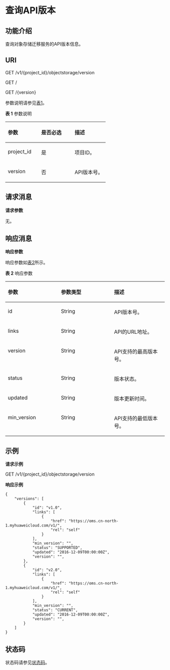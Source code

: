 # 查询API版本<a name="oms_api_0013"></a>

## 功能介绍<a name="section21679321"></a>

查询对象存储迁移服务的API版本信息。

## URI<a name="section60896162"></a>

GET /v1/\{project\_id\}/objectstorage/version

GET /

GET /\{version\}

参数说明请参见[表1](#table48602288)。

**表 1**  参数说明

<a name="table48602288"></a>
<table><thead align="left"><tr id="row53442317"><th class="cellrowborder" valign="top" width="33.33333333333333%" id="mcps1.2.4.1.1"><p id="p33860402"><a name="p33860402"></a><a name="p33860402"></a>参数</p>
</th>
<th class="cellrowborder" valign="top" width="33.33333333333333%" id="mcps1.2.4.1.2"><p id="p58338056"><a name="p58338056"></a><a name="p58338056"></a>是否必选</p>
</th>
<th class="cellrowborder" valign="top" width="33.33333333333333%" id="mcps1.2.4.1.3"><p id="p27762102"><a name="p27762102"></a><a name="p27762102"></a>描述</p>
</th>
</tr>
</thead>
<tbody><tr id="row34137829"><td class="cellrowborder" valign="top" width="33.33333333333333%" headers="mcps1.2.4.1.1 "><p id="p13700797"><a name="p13700797"></a><a name="p13700797"></a>project_id</p>
</td>
<td class="cellrowborder" valign="top" width="33.33333333333333%" headers="mcps1.2.4.1.2 "><p id="p14131123114107"><a name="p14131123114107"></a><a name="p14131123114107"></a>是</p>
</td>
<td class="cellrowborder" valign="top" width="33.33333333333333%" headers="mcps1.2.4.1.3 "><p id="p109055560105"><a name="p109055560105"></a><a name="p109055560105"></a>项目ID。</p>
</td>
</tr>
<tr id="row1965181018116"><td class="cellrowborder" valign="top" width="33.33333333333333%" headers="mcps1.2.4.1.1 "><p id="p176541020112"><a name="p176541020112"></a><a name="p176541020112"></a>version</p>
</td>
<td class="cellrowborder" valign="top" width="33.33333333333333%" headers="mcps1.2.4.1.2 "><p id="p15661110121111"><a name="p15661110121111"></a><a name="p15661110121111"></a>否</p>
</td>
<td class="cellrowborder" valign="top" width="33.33333333333333%" headers="mcps1.2.4.1.3 "><p id="p0661910141113"><a name="p0661910141113"></a><a name="p0661910141113"></a>API版本号。</p>
</td>
</tr>
</tbody>
</table>

## 请求消息<a name="section34343508"></a>

**请求参数**

无。

## 响应消息<a name="section40656116"></a>

**响应参数**

响应参数如[表2](#table9555503)所示。

**表 2**  响应参数

<a name="table9555503"></a>
<table><thead align="left"><tr id="row55898385"><th class="cellrowborder" valign="top" width="33.33333333333333%" id="mcps1.2.4.1.1"><p id="p31475357"><a name="p31475357"></a><a name="p31475357"></a>参数</p>
</th>
<th class="cellrowborder" valign="top" width="33.33333333333333%" id="mcps1.2.4.1.2"><p id="p66476022"><a name="p66476022"></a><a name="p66476022"></a>参数类型</p>
</th>
<th class="cellrowborder" valign="top" width="33.33333333333333%" id="mcps1.2.4.1.3"><p id="p8676909"><a name="p8676909"></a><a name="p8676909"></a>描述</p>
</th>
</tr>
</thead>
<tbody><tr id="row31741019"><td class="cellrowborder" valign="top" width="33.33333333333333%" headers="mcps1.2.4.1.1 "><p id="p20885750"><a name="p20885750"></a><a name="p20885750"></a>id</p>
</td>
<td class="cellrowborder" valign="top" width="33.33333333333333%" headers="mcps1.2.4.1.2 "><p id="p14024165"><a name="p14024165"></a><a name="p14024165"></a>String</p>
</td>
<td class="cellrowborder" valign="top" width="33.33333333333333%" headers="mcps1.2.4.1.3 "><p id="p6296289"><a name="p6296289"></a><a name="p6296289"></a>API版本号。</p>
</td>
</tr>
<tr id="row56666602"><td class="cellrowborder" valign="top" width="33.33333333333333%" headers="mcps1.2.4.1.1 "><p id="p26592044"><a name="p26592044"></a><a name="p26592044"></a>links</p>
</td>
<td class="cellrowborder" valign="top" width="33.33333333333333%" headers="mcps1.2.4.1.2 "><p id="p6471942"><a name="p6471942"></a><a name="p6471942"></a>String</p>
</td>
<td class="cellrowborder" valign="top" width="33.33333333333333%" headers="mcps1.2.4.1.3 "><p id="p49614245"><a name="p49614245"></a><a name="p49614245"></a>API的URL地址。</p>
</td>
</tr>
<tr id="row43875021"><td class="cellrowborder" valign="top" width="33.33333333333333%" headers="mcps1.2.4.1.1 "><p id="p64215808"><a name="p64215808"></a><a name="p64215808"></a>version</p>
</td>
<td class="cellrowborder" valign="top" width="33.33333333333333%" headers="mcps1.2.4.1.2 "><p id="p34097968"><a name="p34097968"></a><a name="p34097968"></a>String</p>
</td>
<td class="cellrowborder" valign="top" width="33.33333333333333%" headers="mcps1.2.4.1.3 "><p id="p42925989"><a name="p42925989"></a><a name="p42925989"></a>API支持的最高版本号。</p>
</td>
</tr>
<tr id="row50789581"><td class="cellrowborder" valign="top" width="33.33333333333333%" headers="mcps1.2.4.1.1 "><p id="p20315403"><a name="p20315403"></a><a name="p20315403"></a>status</p>
</td>
<td class="cellrowborder" valign="top" width="33.33333333333333%" headers="mcps1.2.4.1.2 "><p id="p34934986"><a name="p34934986"></a><a name="p34934986"></a>String</p>
</td>
<td class="cellrowborder" valign="top" width="33.33333333333333%" headers="mcps1.2.4.1.3 "><p id="p31678442"><a name="p31678442"></a><a name="p31678442"></a>版本状态。</p>
</td>
</tr>
<tr id="row16670523"><td class="cellrowborder" valign="top" width="33.33333333333333%" headers="mcps1.2.4.1.1 "><p id="p8135151"><a name="p8135151"></a><a name="p8135151"></a>updated</p>
</td>
<td class="cellrowborder" valign="top" width="33.33333333333333%" headers="mcps1.2.4.1.2 "><p id="p54967495"><a name="p54967495"></a><a name="p54967495"></a>String</p>
</td>
<td class="cellrowborder" valign="top" width="33.33333333333333%" headers="mcps1.2.4.1.3 "><p id="p65812741"><a name="p65812741"></a><a name="p65812741"></a>版本更新时间。</p>
</td>
</tr>
<tr id="row94291718693"><td class="cellrowborder" valign="top" width="33.33333333333333%" headers="mcps1.2.4.1.1 "><p id="p05198251690"><a name="p05198251690"></a><a name="p05198251690"></a>min_version</p>
</td>
<td class="cellrowborder" valign="top" width="33.33333333333333%" headers="mcps1.2.4.1.2 "><p id="p165198251596"><a name="p165198251596"></a><a name="p165198251596"></a>String</p>
</td>
<td class="cellrowborder" valign="top" width="33.33333333333333%" headers="mcps1.2.4.1.3 "><p id="p2519125395"><a name="p2519125395"></a><a name="p2519125395"></a>API支持的最低版本号。</p>
</td>
</tr>
</tbody>
</table>

## 示例<a name="section30360724"></a>

**请求示例**

GET /v1/\{project\_id\}/objectstorage/version

**响应示例**

```
{
    "versions": [
        {
            "id": "v1.0",
            "links": [
                {
                    "href": "https://oms.cn-north-1.myhuaweicloud.com/v1/",
                    "rel": "self"
                }
            ],
            "min_version": "",
            "status": "SUPPORTED",
            "updated": "2016-12-09T00:00:00Z",
            "version": "",
        },
        {
            "id": "v2.0",
            "links": [
                {
                    "href": "https://oms.cn-north-1.myhuaweicloud.com/v1/",
                    "rel": "self"
                }
            ],
            "min_version": "",
            "status": "CURRENT",
            "updated": "2016-12-09T00:00:00Z",
            "version": "",
        }
    ]
}
```

## 状态码<a name="section43299552"></a>

状态码请参见[状态码](状态码.md)。

